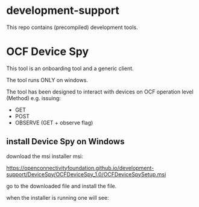 # development-support


This repo contains (precompiled) development tools.


# OCF Device Spy

This tool is an onboarding tool and a generic client.

The tool runs ONLY on windows.

The tool has been designed to interact with devices on OCF operation level (Method) e.g. issuing:
- GET
- POST
- OBSERVE (GET + observe flag)


## install Device Spy on Windows

download the msi installer msi:

https://openconnectivityfoundation.github.io/development-support/DeviceSpy/OCFDeviceSpy_1.0/OCFDeviceSpySetup.msi


go to the downloaded file and install the file.

when the installer is running one will see:

